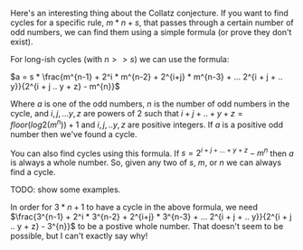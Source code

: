 Here's an interesting thing about the Collatz conjecture. If you want to find cycles for a specific rule, $m * n + s$, that passes through a certain number of odd numbers, we can find them using a simple formula (or prove they don't exist).

For long-ish cycles (with $n >> s$) we can use the formula:

$a = s * \frac{m^{n-1} + 2^i * m^{n-2} + 2^{i+j} * m^{n-3} + ... 2^{i + j + .. y}}{2^{i + j .. y + z} - m^{n}}$

Where $a$ is one of the odd numbers, $n$ is the number of odd numbers in the cycle, and $i, j, ... y, z$ are powers of 2 such that $i+j+..+y+z = floor(log2(m^n))+1$ and $i, j, .. y, z$ are positive integers. If $a$ is a positive odd number then we've found a cycle. 

You can also find cycles using this formula. If $s = 2^{i + j + ... + y + z} - m^n$ then $a$ is always a whole number. So, given any two of $s$, $m$, or $n$ we can always find a cycle.

TODO: show some examples. 

In order for $3 * n + 1$ to have a cycle in the above formula, we need $\frac{3^{n-1} + 2^i * 3^{n-2} + 2^{i+j} * 3^{n-3} + ... 2^{i + j + .. y}}{2^{i + j .. y + z} - 3^{n}}$ to be a postive whole number. That doesn't seem to be possible, but I can't exactly say why!
